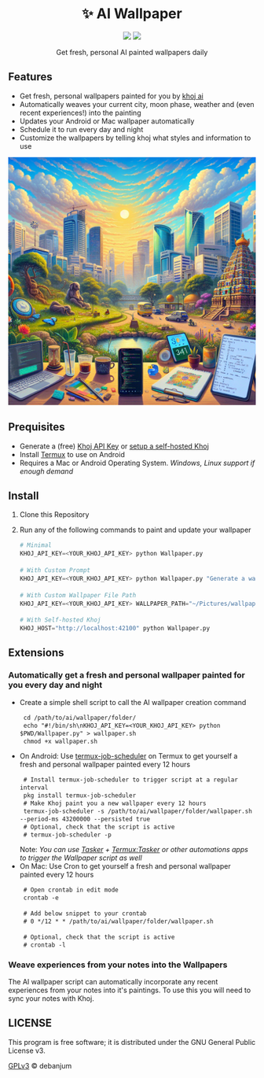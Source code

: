 <p align="center">
   <h1 align="center">✨ AI Wallpaper</h1>
</p>
<p align="center">
   <a href="https://github.com/khoj-ai/khoj"><img src="https://badgen.net/badge/powered by/%E2%9C%A8khoj%20ai/27c2d8/" /></a>
   <a href="LICENSE"><img src="https://badgen.net/github/license/debanjum/ai-wallpaper" /></a>
</p>

<p align="center">
   Get fresh, personal AI painted wallpapers daily
</p>

Features
--------
- Get fresh, personal wallpapers painted for you by [khoj ai](https://github.com/khoj-ai/khoj)
- Automatically weaves your current city, moon phase, weather and (even recent experiences!) into the painting
- Updates your Android or Mac wallpaper automatically
- Schedule it to run every day and night
- Customize the wallpapers by telling khoj what styles and information to use

![](./assets/sample_khoj_wallpaper_2.png)


Prequisites
------------

- Generate a (free) [Khoj API Key](https://app.khoj.dev/config#clients) or [setup a self-hosted Khoj](https://docs.khoj.dev/get-started/setup/)
- Install [Termux](https://f-droid.org/en/packages/com.termux/) to use on Android
- Requires a Mac or Android Operating System. *Windows, Linux support if enough demand*

Install
------------

1. Clone this Repository

2. Run any of the following commands to paint and update your wallpaper
   ```python
   # Minimal
   KHOJ_API_KEY=<YOUR_KHOJ_API_KEY> python Wallpaper.py

   # With Custom Prompt
   KHOJ_API_KEY=<YOUR_KHOJ_API_KEY> python Wallpaper.py "Generate a wallpaper based on the latest news here"

   # With Custom Wallpaper File Path
   KHOJ_API_KEY=<YOUR_KHOJ_API_KEY> WALLPAPER_PATH="~/Pictures/wallpaper.png" python Wallpaper.py

   # With Self-hosted Khoj
   KHOJ_HOST="http://localhost:42100" python Wallpaper.py
   ```

Extensions
------------
### Automatically get a fresh and personal wallpaper painted for you every day and night
  - Create a simple shell script to call the AI wallpaper creation command
    ```shell
     cd /path/to/ai/wallpaper/folder/
     echo "#!/bin/sh\nKHOJ_API_KEY=<YOUR_KHOJ_API_KEY> python $PWD/Wallpaper.py" > wallpaper.sh
     chmod +x wallpaper.sh
    ```
  - On Android: Use [termux-job-scheduler](https://wiki.termux.com/wiki/Termux:API#:~:text=termux-job-scheduler) on Termux to get yourself a fresh and personal wallpaper painted every 12 hours
    ```shell
     # Install termux-job-scheduler to trigger script at a regular interval
     pkg install termux-job-scheduler
     # Make Khoj paint you a new wallpaper every 12 hours
     termux-job-scheduler -s /path/to/ai/wallpaper/folder/wallpaper.sh --period-ms 43200000 --persisted true
     # Optional, check that the script is active
     # termux-job-scheduler -p
    ```
    Note: *You can use [Tasker](https://play.google.com/store/apps/details?id=net.dinglisch.android.taskerm&hl=en&gl=US) + [Termux:Tasker](https://wiki.termux.com/wiki/Termux:Tasker) or other automations apps to trigger the Wallpaper script as well*
  - On Mac: Use Cron to get yourself a fresh and personal wallpaper painted every 12 hours
    ```shell
     # Open crontab in edit mode
     crontab -e

     # Add below snippet to your crontab
     # 0 */12 * * /path/to/ai/wallpaper/folder/wallpaper.sh

     # Optional, check that the script is active
     # crontab -l
    ```

### Weave experiences from your notes into the Wallpapers
The AI wallpaper script can automatically incorporate any recent experiences from your notes into it's paintings. To use this you will need to sync your notes with Khoj.


LICENSE
------------
This program is free software; it is distributed under the GNU General Public License v3.

[GPLv3](LICENSE) © debanjum
